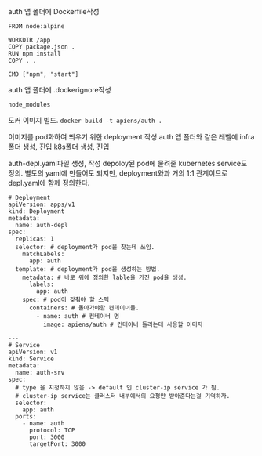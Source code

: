 auth 앱 폴더에 Dockerfile작성

```
FROM node:alpine

WORKDIR /app
COPY package.json .
RUN npm install
COPY . .

CMD ["npm", "start"]
```

auth 앱 폴더에 .dockerignore작성

```
node_modules
```

도커 이미지 빌드.
`docker build -t apiens/auth .`

이미지를 pod화하여 띄우기 위한 deployment 작성
auth 앱 폴더와 같은 레벨에 infra 폴더 생성, 진입
k8s폴더 생성, 진입

auth-depl.yaml파일 생성, 작성
depoloy된 pod에 물려줄 kubernetes service도 정의.
별도의 yaml에 만들어도 되지만, deployment와과 거의 1:1 관계이므로 depl.yaml에 함께 정의한다.

```
# Deployment
apiVersion: apps/v1
kind: Deployment
metadata:
  name: auth-depl
spec:
  replicas: 1
  selector: # deployment가 pod을 찾는데 쓰임.
    matchLabels:
      app: auth
  template: # deployment가 pod을 생성하는 방법.
    metadata: # 바로 위에 정의한 lable을 가진 pod을 생성.
      labels:
        app: auth
    spec: # pod이 갖춰야 할 스펙
      containers: # 돌아가야할 컨테이너들.
        - name: auth # 컨테이너 명
          image: apiens/auth # 컨테이너 돌리는데 사용할 이미지

---
# Service
apiVersion: v1
kind: Service
metadata:
  name: auth-srv
spec:
  # type 을 지정하지 않음 -> default 인 cluster-ip service 가 됨.
  # cluster-ip service는 클러스터 내부에서의 요청만 받아준다는걸 기억하자.
  selector:
    app: auth
  ports:
    - name: auth
      protocol: TCP
      port: 3000
      targetPort: 3000
```
